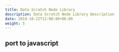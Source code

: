 ```yaml
---
title: Data Scratch Node Library
description: Data Scratch Node Library Description
date: 2019-10-22T12:00:00+06:00
weight: 5
---
```


## port to javascript

<!--more-->